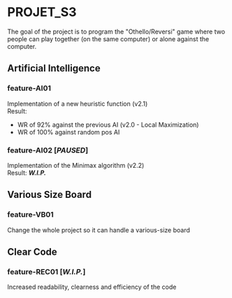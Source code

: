 # PROJET_S3

The goal of the project is to program the "Othello/Reversi" game where two people can play together (on the same computer) or alone against the computer.

## Artificial Intelligence 
### feature-AI01
Implementation of a new heuristic function (v2.1)  
Result:  
- WR of 92% against the previous AI (v2.0 - Local Maximization) 
- WR of 100% against random pos AI

### feature-AI02 [***PAUSED***]
Implementation of the Minimax algorithm (v2.2)  
Result: ***W.I.P.***

## Various Size Board
### feature-VB01 
Change the whole project so it can handle a various-size board

## Clear Code 
### feature-REC01 [***W.I.P.***]
Increased readability, clearness and efficiency of the code
